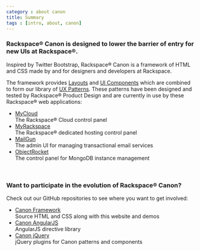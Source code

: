 ```yaml
---
category : about canon
title: Summary
tags : [intro, about, canon]
---
```


### Rackspace<span class="super-script">&reg;</span> Canon is designed to lower the barrier of entry for new UIs at Rackspace<span class="super-script">&reg;</span>.  

Inspired by Twitter Bootstrap, Rackspace<span class="super-script">&reg;</span> Canon is a framework of HTML and CSS made by and for designers and developers at Rackspace. 

<p class="max-width-large">The framework provides  <a href="{{ site.baseurl }}/app-layout/">Layouts</a> and <a href="{{ site.baseurl }}/ui-components/">UI Components</a> which are combined to form our library of <a href="{{ site.baseurl }}/ux-patterns/">UX Patterns</a>.  These patterns have been designed and tested by Rackspace<span class="super-script">&reg;</span> Product Design and are currently in use by these Rackspace<span class="super-script">&reg;</span> web applications:</p>
<ul class="rs-detail-list">
  <li class="rs-detail-item">
    <div class="rs-detail-key"><a href="http://www.rackspace.com/">MyCloud</a></div>
    <div class="rs-detail-value">The Rackspace<span class="super-script">&reg;</span> Cloud control panel</div>
  </li>
  <li class="rs-detail-item">
    <div class="rs-detail-key"><a href="http://www.rackspace.com/">MyRackspace</a></div>
    <div class="rs-detail-value">The Rackspace<span class="super-script">&reg;</span> dedicated hosting control panel</div>
  </li>
  <li class="rs-detail-item">
    <div class="rs-detail-key"><a href="http://www.mailgun.com/">MailGun</a></div>
    <div class="rs-detail-value">The admin UI for managing transactional email services</div>
  </li>
  <li class="rs-detail-item">
    <div class="rs-detail-key"><a href="https://objectrocket.com/">ObjectRocket</a></div>
    <div class="rs-detail-value">The control panel for MongoDB instance management</div>
  </li>
</ul>
<br>

### Want to participate in the evolution of Rackspace<span class="super-script">&reg;</span> Canon?

Check out our GitHub repositories to see where you want to get involved:

<ul class="rs-detail-list">
  <li class="rs-detail-item">
    <div class="rs-detail-key"><a href="https://github.com/rackerlabs/canon">Canon Framework</a></div>
    <div class="rs-detail-value">Source HTML and CSS along with this website and demos</div>
  </li>
  <li class="rs-detail-item">
    <div class="rs-detail-key"><a href="https://github.com/rackerlabs/canon-angular">Canon AngularJS</a></div>
    <div class="rs-detail-value">AngularJS directive library</div>
  </li>
  <li class="rs-detail-item">
    <div class="rs-detail-key"><a href="https://github.com/rackerlabs/canon-jquery">Canon jQuery</a></div>
    <div class="rs-detail-value">jQuery plugins for Canon patterns and components</div>
  </li>
</ul>